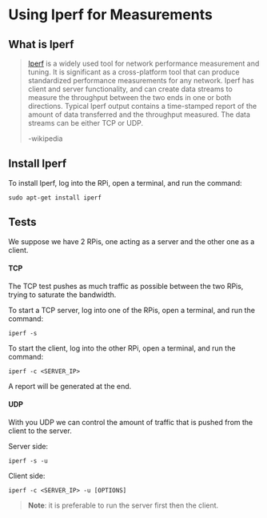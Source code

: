 # Using Iperf for Measurements

## What is Iperf
>[Iperf](https://en.wikipedia.org/wiki/Iperf) is a widely used tool for network performance measurement and tuning. It is significant as a cross-platform tool that can produce standardized performance measurements for any network. Iperf has client and server functionality, and can create data streams to measure the throughput between the two ends in one or both directions. Typical Iperf output contains a time-stamped report of the amount of data transferred and the throughput measured. The data streams can be either TCP or UDP.
>
>-wikipedia

## Install Iperf

To install Iperf, log into the RPi, open a terminal, and run the command:

`sudo apt-get install iperf`

## Tests

We suppose we have 2 RPis, one acting as a server and the other one as a client.

#### TCP

The TCP test pushes as much traffic as possible between the two RPis, trying to saturate the bandwidth.

To start a TCP server, log into one of the RPis, open a terminal, and run the command:

`iperf -s`

To start the client, log into the other RPi, open a terminal, and run the command:

`iperf -c <SERVER_IP>`

A report will be generated at the end.

#### UDP

With you UDP we can control the amount of traffic that is pushed from the client to the server.

Server side:

`iperf -s -u`

Client side:

`iperf -c <SERVER_IP> -u [OPTIONS]`

> **Note**: it is preferable to run the server first then the client. 
